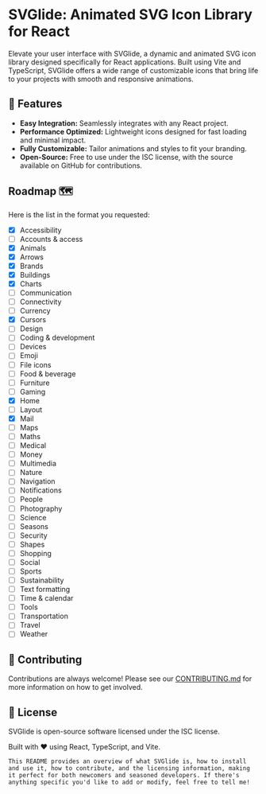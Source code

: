# SVGlide: Animated SVG Icon Library for React

Elevate your user interface with SVGlide, a dynamic and animated SVG icon library designed specifically for React applications. Built using Vite and TypeScript, SVGlide offers a wide range of customizable icons that bring life to your projects with smooth and responsive animations.

## 🚀 Features

- **Easy Integration:** Seamlessly integrates with any React project.
- **Performance Optimized:** Lightweight icons designed for fast loading and minimal impact.
- **Fully Customizable:** Tailor animations and styles to fit your branding.
- **Open-Source:** Free to use under the ISC license, with the source available on GitHub for contributions.

## Roadmap 🗺

Here is the list in the format you requested:

- [x] Accessibility
- [ ] Accounts & access
- [x] Animals
- [x] Arrows
- [x] Brands
- [x] Buildings
- [x] Charts
- [ ] Communication
- [ ] Connectivity
- [ ] Currency
- [x] Cursors
- [ ] Design
- [ ] Coding & development
- [ ] Devices
- [ ] Emoji
- [ ] File icons
- [ ] Food & beverage
- [ ] Furniture
- [ ] Gaming
- [x] Home
- [ ] Layout
- [x] Mail
- [ ] Maps
- [ ] Maths
- [ ] Medical
- [ ] Money
- [ ] Multimedia
- [ ] Nature
- [ ] Navigation
- [ ] Notifications
- [ ] People
- [ ] Photography
- [ ] Science
- [ ] Seasons
- [ ] Security
- [ ] Shapes
- [ ] Shopping
- [ ] Social
- [ ] Sports
- [ ] Sustainability
- [ ] Text formatting
- [ ] Time & calendar
- [ ] Tools
- [ ] Transportation
- [ ] Travel
- [ ] Weather

## 🔄 Contributing

Contributions are always welcome! Please see our [CONTRIBUTING.md](./CONTRIBUTING.md) for more information on how to get involved.


## 📄 License

SVGlide is open-source software licensed under the ISC license.

Built with ❤️ using React, TypeScript, and Vite.

`This README provides an overview of what SVGlide is, how to install and use it, how to contribute, and the licensing information, making it perfect for both newcomers and seasoned developers. If there's anything specific you'd like to add or modify, feel free to tell me!`
